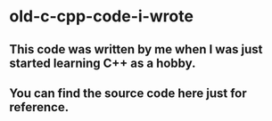 # old-c-cpp-code-i-wrote

## This code was written by me when I was just started learning C++ as a hobby.
## You can find the source code here just for reference.